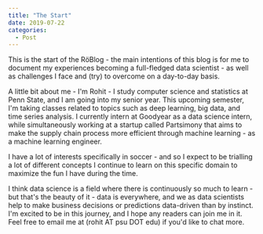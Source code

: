 ```yaml
---
title: "The Start"
date: 2019-07-22
categories:
  - Post
---
```


This is the start of the RöBlog - the main intentions of this blog is for me to document my experiences becoming a full-fledged data scientist - as well as challenges I face and (try) to overcome on a day-to-day basis. 

A little bit about me - I'm Rohit - I study computer science and statistics at Penn State, and I am going into my senior year. This upcoming semester, I'm taking classes related to topics such as deep learning, big data, and time series analysis. I currently intern at Goodyear as a data science intern, while simultaneously working at a startup called Partsimony that aims to make the supply chain process more efficient through machine learning - as a machine learning engineer. 

I have a lot of interests specifically in soccer - and so I expect to be trialling a lot of different concepts I continue to learn on this specific domain to maximize the fun I have during the time.

I think data science is a field where there is continuously so much to learn - but that's the beauty of it - data is everywhere, and we as data scientists help to make business decisions or predictions data-driven than by instinct. I'm excited to be in this journey, and I hope any readers can join me in it. Feel free to email me at (rohit AT psu DOT edu) if you'd like to chat more.